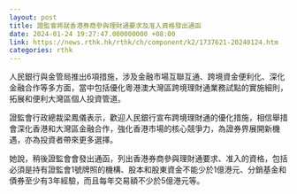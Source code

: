 ```yaml
---
layout: post
title: 證監會將就香港券商參與理財通要求及准入資格發出通函
date: 2024-01-24 19:27:47.000000000 +08:00
link: https://news.rthk.hk/rthk/ch/component/k2/1737621-20240124.htm
categories: rthk
---
```


人民銀行與金管局推出6項措施，涉及金融市場互聯互通、跨境資金便利化、深化金融合作等多方面，當中包括優化粵港澳大灣區跨境理財通業務試點的實施細則，拓展和便利大灣區個人投資管道。

證監會行政總裁梁鳳儀表示，歡迎人民銀行宣布跨境理財通的優化措施，相信舉措會深化香港和大灣區金融合作，強化香港市場的核心競爭力，為證券界展開新機遇，亦為投資者帶來更多選擇。

她說，稍後證監會會發出通函，列出香港券商參與理財通要求、准入的資格，包括必須是持有證監會1號牌照的機構、股本和股東資金不能少於1億港元、分銷基金和債券至少有3年經驗，而且每年交易額不少於5億港元等。

